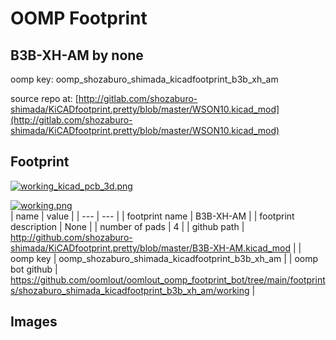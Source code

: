 # OOMP Footprint  
## B3B-XH-AM  by none  
  
oomp key: oomp_shozaburo_shimada_kicadfootprint_b3b_xh_am  
  
source repo at: [http://gitlab.com/shozaburo-shimada/KiCADfootprint.pretty/blob/master/WSON10.kicad_mod](http://gitlab.com/shozaburo-shimada/KiCADfootprint.pretty/blob/master/WSON10.kicad_mod)  
## Footprint  
  
[![working_kicad_pcb_3d.png](working_kicad_pcb_3d_600.png)](working_kicad_pcb_3d.png)  
  
[![working.png](working_600.png)](working.png)  
| name | value | 
| --- | --- | 
| footprint name | B3B-XH-AM | 
| footprint description | None | 
| number of pads | 4 | 
| github path | http://github.com/shozaburo-shimada/KiCADfootprint.pretty/blob/master/B3B-XH-AM.kicad_mod | 
| oomp key | oomp_shozaburo_shimada_kicadfootprint_b3b_xh_am | 
| oomp bot github | https://github.com/oomlout/oomlout_oomp_footprint_bot/tree/main/footprints/shozaburo_shimada_kicadfootprint_b3b_xh_am/working | 
## Images  

